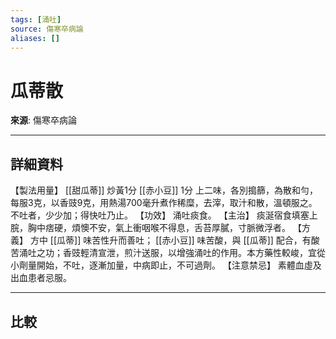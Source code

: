 ```yaml
---
tags: [涌吐]
source: 傷寒卒病論
aliases: []
---
```


# 瓜蒂散

**來源**: 傷寒卒病論  

---

## 詳細資料
【製法用量】 [[甜瓜蒂]] 炒黃1分 [[赤小豆]] 1分
上二味，各別搗篩，為散和勻，每服3克，以香豉9克，用熱湯700毫升煮作稀糜，去滓，取汁和散，溫頓服之。不吐者，少少加；得快吐乃止。
【功效】
涌吐痰食。
【主治】
痰涎宿食填塞上脘，胸中痞硬，煩懊不安，氣上衝咽喉不得息，舌苔厚膩，寸脈微浮者。
【方義】
方中 [[瓜蒂]] 味苦性升而善吐； [[赤小豆]] 味苦酸，與 [[瓜蒂]] 配合，有酸苦涌吐之功；香豉輕清宣泄，煎汁送服，以增強涌吐的作用。本方藥性較峻，宜從小劑量開始，不吐，逐漸加量，中病即止，不可過劑。
【注意禁忌】
素體血虛及出血患者忌服。

---

## 比較
